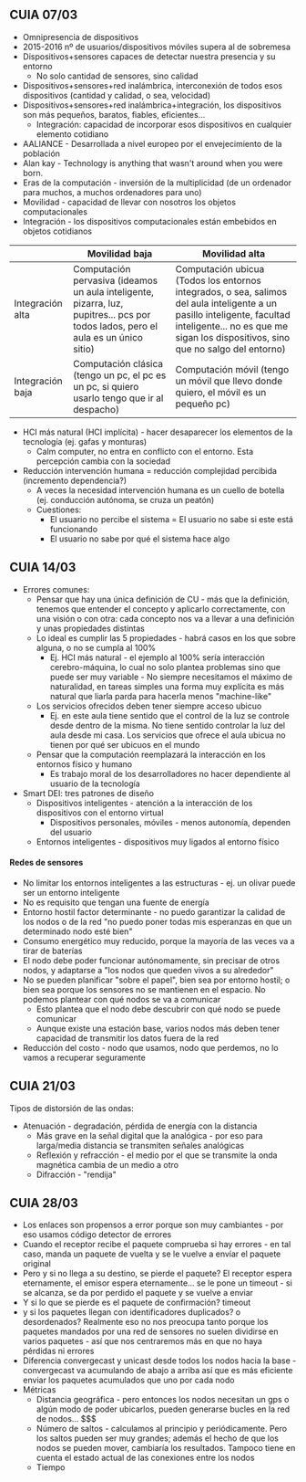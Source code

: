 ## CUIA 07/03

- Omnipresencia de dispositivos
- 2015-2016 nº de usuarios/dispositivos móviles supera al de sobremesa
- Dispositivos+sensores capaces de detectar nuestra presencia y su entorno
  - No solo cantidad de sensores, sino calidad 
- Dispositivos+sensores+red inalámbrica, interconexión de todos esos dispositivos (cantidad y calidad, o sea, velocidad)
- Dispositivos+sensores+red inalámbrica+integración, los dispositivos son más pequeños, baratos, fiables, eficientes... 
  - Integración: capacidad de incorporar esos dispositivos en cualquier elemento cotidiano
- AALIANCE - Desarrollada a nivel europeo por el envejecimiento de la población
- Alan kay - Technology is anything that wasn't around when you were born. 
- Eras de la computación - inversión de la multiplicidad (de un ordenador para muchos, a muchos ordenadores para uno)
- Movilidad - capacidad de llevar con nosotros los objetos computacionales
- Integración - los dispositivos computacionales están embebidos en objetos cotidianos

|                  | Movilidad baja                                               | Movilidad alta                                               |
| ---------------- | ------------------------------------------------------------ | ------------------------------------------------------------ |
| Integración alta | Computación pervasiva (ideamos un aula inteligente, pizarra, luz, pupitres... pcs por todos lados, pero el aula es un único sitio) | Computación ubicua (Todos los entornos integrados, o sea, salimos del aula inteligente a un pasillo inteligente, facultad inteligente... no es que me sigan los dispositivos, sino que no salgo del entorno) |
| Integración baja | Computación clásica (tengo un pc, el pc es un pc, si quiero usarlo tengo que ir al despacho) | Computación móvil (tengo un móvil que llevo donde quiero, el móvil es un pequeño pc) |

- HCI más natural (HCI implícita) - hacer desaparecer los elementos de la tecnología (ej. gafas y monturas)
  - Calm computer, no entra en conflicto con el entorno. Esta percepción cambia con la sociedad
- Reducción intervención humana = reducción complejidad percibida (incremento dependencia?)
  - A veces la necesidad intervención humana es un cuello de botella (ej. conducción autónoma, se cruza un peatón)
  - Cuestiones:
    - El usuario no percibe el sistema = El usuario no sabe si este está funcionando
    - El usuario no sabe por qué el sistema hace algo 

## CUIA 14/03

- Errores comunes:
  - Pensar que hay una única definición de CU - más que la definición, tenemos que entender el concepto y aplicarlo correctamente, con una visión o con otra: cada concepto nos va a llevar a una definición y unas propiedades distintas
  - Lo ideal es cumplir las 5 propiedades - habrá casos en los que sobre alguna, o no se cumpla al 100%
    - Ej. HCI más natural - el ejemplo al 100% sería interacción cerebro-máquina, lo cual no solo plantea problemas sino que puede ser muy variable - No siempre necesitamos el máximo de naturalidad, en tareas simples una forma muy explícita es más natural que liarla parda para hacerla menos "machine-like"
  - Los servicios ofrecidos deben tener siempre acceso ubicuo
    - Ej. en este aula tiene sentido que el control de la luz se controle desde dentro de la misma. No tiene sentido controlar la luz del aula desde mi casa. Los servicios que ofrece el aula ubicua no tienen por qué ser ubicuos en el mundo
  - Pensar que la computación reemplazará la interacción en los entornos físico y humano
    - Es trabajo moral de los desarrolladores no hacer dependiente al usuario de la tecnología
- Smart DEI: tres patrones de diseño
  - Dispositivos inteligentes - atención a la interacción de los dispositivos con el entorno virtual
    - Dispositivos personales, móviles - menos autonomía, dependen del usuario
  - Entornos inteligentes - dispositivos muy ligados al entorno físico

#### Redes de sensores

- No limitar los entornos inteligentes a las estructuras - ej. un olivar puede ser un entorno inteligente
- No es requisito que tengan una fuente de energía
- Entorno hostil factor determinante - no puedo garantizar la calidad de los nodos o de la red "no puedo poner todas mis esperanzas en que un determinado nodo esté bien"
- Consumo energético muy reducido, porque la mayoría de las veces va a tirar de baterías
- El nodo debe poder funcionar autónomamente, sin precisar de otros nodos, y adaptarse a "los nodos que queden vivos a su alrededor"
- No se pueden planificar "sobre el papel", bien sea por entorno hostil; o bien sea porque los sensores no se mantienen en el espacio. No podemos plantear con qué nodos se va a comunicar
  - Esto plantea que el nodo debe descubrir con qué nodo se puede comunicar
  - Aunque existe una estación base, varios nodos más deben tener capacidad de transmitir los datos fuera de la red 
- Reducción del costo - nodo que usamos, nodo que perdemos, no lo vamos a recuperar seguramente

## CUIA 21/03

Tipos de distorsión de las ondas:

- Atenuación - degradación, pérdida de energía con la distancia
  - Más grave en la señal digital que la analógica - por eso para larga/media distancia se transmiten señales analógicas
  - Reflexión y refracción - el medio por el que se transmite la onda magnética cambia de un medio a otro
  - Difracción - "rendija" 

## CUIA 28/03

- Los enlaces son propensos a error porque son muy cambiantes - por eso usamos código detector de errores
- Cuando el receptor recibe el paquete comprueba si hay errores - en tal caso, manda un paquete de vuelta y se le vuelve a envíar el paquete original
- Pero y si no llega a su destino, se pierde el paquete? El receptor espera eternamente, el emisor espera eternamente... se le pone un timeout - si se alcanza, se da por perdido el paquete y se vuelve a enviar
- Y si lo que se pierde es el paquete de confirmación? timeout
- y si los paquetes llegan con identificadores duplicados? o desordenados? Realmente eso no nos preocupa tanto porque los paquetes mandados por una red de sensores no suelen dividirse en varios paquetes - así que nos centraremos más en que no haya pérdidas ni errores
- Diferencia convergecast y unicast desde todos los nodos hacia la base - convergecast va acumulando de abajo a arriba así que es más eficiente enviar los paquetes acumulados que uno por cada nodo
- Métricas
  - Distancia geográfica - pero entonces los nodos necesitan un gps o algún modo de poder ubicarlos, pueden generarse bucles en la red de nodos... $$$
  - Número de saltos - calculamos al principio y periódicamente. Pero los saltos pueden ser muy grandes; además el hecho de que los nodos se pueden mover, cambiaría los resultados. Tampoco tiene en cuenta el estado actual de las conexiones entre los nodos
  - Tiempo











